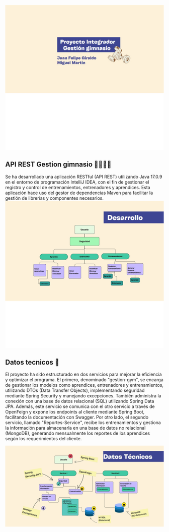 ![Descripción de la imagen](portada.jpg)
## API REST Gestion gimnasio 🤸‍♀️🏋️‍♀️
Se ha desarrollado una aplicación RESTful (API REST) utilizando Java 17.0.9 en el entorno de programación IntelliJ IDEA, con el fin de gestionar el registro y control de entrenamientos, entrenadores y aprendices. Esta aplicación hace uso del gestor de dependencias Maven para facilitar la gestión de librerías y componentes necesarios.
![Descripción de la imagen](desarrollo.jpg)
## Datos tecnicos 🔧
El proyecto ha sido estructurado en dos servicios para mejorar la eficiencia y optimizar el programa. El primero, denominado "gestion-gym", se encarga de gestionar los modelos como aprendices, entrenadores y entrenamientos, utilizando DTOs (Data Transfer Objects), implementando seguridad mediante Spring Security y manejando excepciones. También administra la conexión con una base de datos relacional (SQL) utilizando Spring Data JPA. Además, este servicio se comunica con el otro servicio a través de OpenFeign y expone los endpoints al cliente mediante Spring Boot, facilitando la documentación con Swagger. Por otro lado, el segundo servicio, llamado "Reportes-Service", recibe los entrenamientos y gestiona la información para almacenarla en una base de datos no relacional (MongoDB), generando mensualmente los reportes de los aprendices según los requerimientos del cliente.

![Descripción de la imagenx](tecnicos.jpg)
